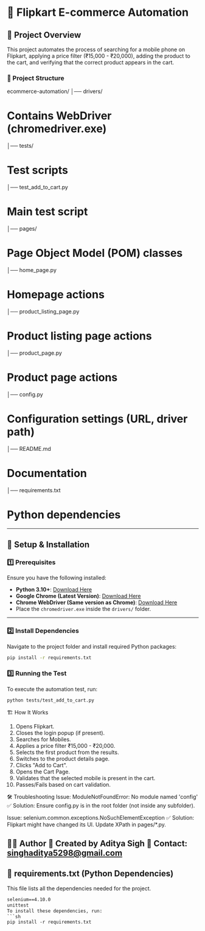 # 🛒 Flipkart E-commerce Automation

## 📌 Project Overview
This project automates the process of searching for a mobile phone on Flipkart, applying a price filter (₹15,000 - ₹20,000), adding the product to the cart, and verifying that the correct product appears in the cart.

### **📂 Project Structure**

ecommerce-automation/ 
│── drivers/ 
# Contains WebDriver (chromedriver.exe) 
│── tests/ 
# Test scripts 
│── test_add_to_cart.py 
# Main test script 
│── pages/ 
# Page Object Model (POM) classes 
│── home_page.py 
# Homepage actions 
│── product_listing_page.py 
# Product listing page actions  
│── product_page.py 
# Product page actions 
│── config.py 
# Configuration settings (URL, driver path) 
│── README.md 
# Documentation 
│── requirements.txt 
# Python dependencies
---

## 🔧 **Setup & Installation**
### **1️⃣ Prerequisites**
Ensure you have the following installed:
- **Python 3.10+**: [Download Here](https://www.python.org/downloads/)
- **Google Chrome (Latest Version)**: [Download Here](https://www.google.com/chrome/)
- **Chrome WebDriver (Same version as Chrome)**: [Download Here](https://sites.google.com/chromium.org/driver/)
- Place the `chromedriver.exe` inside the `drivers/` folder.

---

### **2️⃣ Install Dependencies**
Navigate to the project folder and install required Python packages:
```sh
pip install -r requirements.txt
```
### **3️⃣ Running the Test**
To execute the automation test, run:
```sh
python tests/test_add_to_cart.py
```


🏗 How It Works
1. Opens Flipkart.
2. Closes the login popup (if present).
3. Searches for Mobiles.
4. Applies a price filter ₹15,000 - ₹20,000.
5. Selects the first product from the results.
6. Switches to the product details page.
7. Clicks "Add to Cart".
8. Opens the Cart Page.
9. Validates that the selected mobile is present in the cart.
10. Passes/Fails based on cart validation.

🛠 Troubleshooting
Issue: ModuleNotFoundError: No module named 'config'
✅ Solution: Ensure config.py is in the root folder (not inside any subfolder).

Issue: selenium.common.exceptions.NoSuchElementException
✅ Solution: Flipkart might have changed its UI. Update XPath in pages/*.py.

👨‍💻 Author
📌 Created by Aditya Sigh
📧 Contact: singhaditya5298@gmail.com
---

## **📌 requirements.txt (Python Dependencies)**
This file lists all the dependencies needed for the project.

```txt
selenium==4.10.0
unittest
To install these dependencies, run:
```sh
pip install -r requirements.txt
```